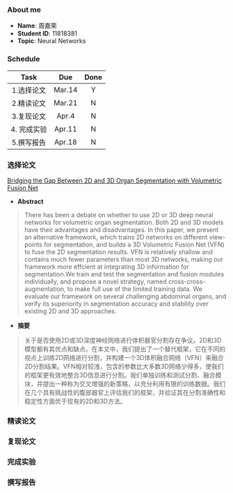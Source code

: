 ### About me
* **Name**: 周嘉荣
* **Student ID**: 11818381  
* **Topic**: Neural Networks

### Schedule

| Task | Due | Done |
| :--:| :--: | :--: |
| 1.选择论文 | Mar.14 | Y |
| 2.精读论文 | Mar.21 | N
| 3.复现论文 | Apr.4 | N
| 4. 完成实验 | Apr.11 | N
| 5.撰写报告 | Apr.18 | N

### 选择论文
[Bridging the Gap Between 2D and 3D Organ Segmentation with Volumetric Fusion Net](Bridging.pdf)

* **Abstract**
> There has been a debate on whether to use 2D or 3D deep neural networks for volumetric organ segmentation. Both 2D and 3D models have their advantages and disadvantages. In this paper, we present an alternative framework, which trains 2D networks on different view-points for segmentation, and builds a 3D Volumetric Fusion Net (VFN) to fuse the 2D segmentation results. VFN is relatively shallow and contains much fewer parameters than most 3D networks, making our framework more effcient at integrating 3D information for
segmentation.We train and test the segmentation and fusion modules individually, and propose a novel strategy, named cross-cross-augmentation, to make full use of the limited training data. We evaluate our framework on several challenging abdominal organs, and
verify its superiority in segmentation accuracy and stability over existing 2D and 3D approaches.

* **摘要**
> 关于是否使用2D或3D深度神经网络进行体积器官分割存在争议。2D和3D模型都有其优点和缺点。在本文中，我们提出了一个替代框架，它在不同的视点上训练2D网络进行分割，并构建一个3D体积融合网络（VFN）来融合2D分割结果。VFN相对较浅，包含的参数比大多数3D网络少得多，使我们的框架更有效地整合3D信息进行分割。我们单独训练和测试分割、融合模块，并提出一种称为交叉增强的新策略，以充分利用有限的训练数据。我们在几个具有挑战性的腹部器官上评估我们的框架，并验证其在分割准确性和稳定性方面优于现有的2D和3D方法。

### 精读论文

### 复现论文

### 完成实验

### 撰写报告

